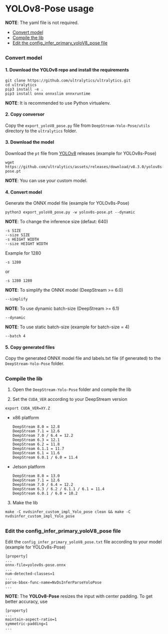 # YOLOv8-Pose usage

**NOTE**: The yaml file is not required.

* [Convert model](#convert-model)
* [Compile the lib](#compile-the-lib)
* [Edit the config_infer_primary_yoloV8_pose file](#edit-the-config_infer_primary_yolov8_pose-file)

##

### Convert model

#### 1. Download the YOLOv8 repo and install the requirements

```
git clone https://github.com/ultralytics/ultralytics.git
cd ultralytics
pip3 install -e .
pip3 install onnx onnxslim onnxruntime
```

**NOTE**: It is recommended to use Python virtualenv.

#### 2. Copy conversor

Copy the `export_yoloV8_pose.py` file from `DeepStream-Yolo-Pose/utils` directory to the `ultralytics` folder.

#### 3. Download the model

Download the `pt` file from [YOLOv8](https://github.com/ultralytics/assets/releases/) releases (example for YOLOv8s-Pose)

```
wget https://github.com/ultralytics/assets/releases/download/v8.3.0/yolov8s-pose.pt
```

**NOTE**: You can use your custom model.

#### 4. Convert model

Generate the ONNX model file (example for YOLOv8s-Pose)

```
python3 export_yoloV8_pose.py -w yolov8s-pose.pt --dynamic
```

**NOTE**: To change the inference size (defaut: 640)

```
-s SIZE
--size SIZE
-s HEIGHT WIDTH
--size HEIGHT WIDTH
```

Example for 1280

```
-s 1280
```

or

```
-s 1280 1280
```

**NOTE**: To simplify the ONNX model (DeepStream >= 6.0)

```
--simplify
```

**NOTE**: To use dynamic batch-size (DeepStream >= 6.1)

```
--dynamic
```

**NOTE**: To use static batch-size (example for batch-size = 4)

```
--batch 4
```

#### 5. Copy generated files

Copy the generated ONNX model file and labels.txt file (if generated) to the `DeepStream-Yolo-Pose` folder.

##

### Compile the lib

1. Open the `DeepStream-Yolo-Pose` folder and compile the lib

2. Set the `CUDA_VER` according to your DeepStream version

```
export CUDA_VER=XY.Z
```

* x86 platform

  ```
  DeepStream 8.0 = 12.8
  DeepStream 7.1 = 12.6
  DeepStream 7.0 / 6.4 = 12.2
  DeepStream 6.3 = 12.1
  DeepStream 6.2 = 11.8
  DeepStream 6.1.1 = 11.7
  DeepStream 6.1 = 11.6
  DeepStream 6.0.1 / 6.0 = 11.4
  ```

* Jetson platform

  ```
  DeepStream 8.0 = 13.0
  DeepStream 7.1 = 12.6
  DeepStream 7.0 / 6.4 = 12.2
  DeepStream 6.3 / 6.2 / 6.1.1 / 6.1 = 11.4
  DeepStream 6.0.1 / 6.0 = 10.2
  ```

3. Make the lib

```
make -C nvdsinfer_custom_impl_Yolo_pose clean && make -C nvdsinfer_custom_impl_Yolo_pose
```

##

### Edit the config_infer_primary_yoloV8_pose file

Edit the `config_infer_primary_yoloV8_pose.txt` file according to your model (example for YOLOv8s-Pose)

```
[property]
...
onnx-file=yolov8s-pose.onnx
...
num-detected-classes=1
...
parse-bbox-func-name=NvDsInferParseYoloPose
...
```

**NOTE**: The **YOLOv8-Pose** resizes the input with center padding. To get better accuracy, use

```
[property]
...
maintain-aspect-ratio=1
symmetric-padding=1
...
```
